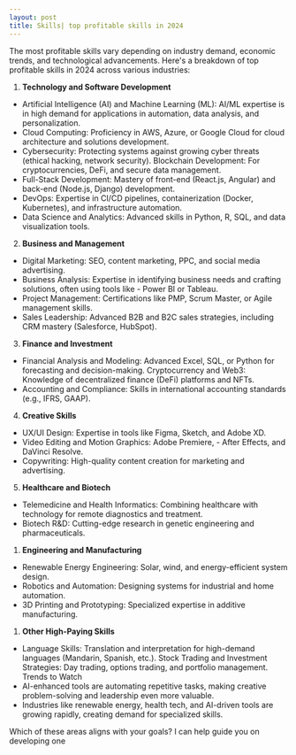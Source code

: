 ```yaml
---
layout: post
title: Skills| top profitable skills in 2024 
---
```


The most profitable skills vary depending on industry demand, economic trends, and technological advancements. Here's a breakdown of top profitable skills in 2024 across various industries:

1. **Technology and Software Development**
- Artificial Intelligence (AI) and Machine Learning (ML): AI/ML expertise is in high demand for applications in automation, data analysis, and personalization.
- Cloud Computing: Proficiency in AWS, Azure, or Google Cloud for cloud architecture and solutions development.
- Cybersecurity: Protecting systems against growing cyber threats (ethical hacking, network security).
Blockchain Development: For cryptocurrencies, DeFi, and secure data management.
- Full-Stack Development: Mastery of front-end (React.js, Angular) and back-end (Node.js, Django) development.
- DevOps: Expertise in CI/CD pipelines, containerization (Docker, Kubernetes), and infrastructure automation.
- Data Science and Analytics: Advanced skills in Python, R, SQL, and data visualization tools.

2. **Business and Management**
- Digital Marketing: SEO, content marketing, PPC, and social media advertising.
- Business Analysis: Expertise in identifying business needs and crafting solutions, often using tools like - Power BI or Tableau.
- Project Management: Certifications like PMP, Scrum Master, or Agile management skills.
- Sales Leadership: Advanced B2B and B2C sales strategies, including CRM mastery (Salesforce, HubSpot).

3. **Finance and Investment**
- Financial Analysis and Modeling: Advanced Excel, SQL, or Python for forecasting and decision-making.
Cryptocurrency and Web3: Knowledge of decentralized finance (DeFi) platforms and NFTs.
- Accounting and Compliance: Skills in international accounting standards (e.g., IFRS, GAAP).
4. **Creative Skills**

- UX/UI Design: Expertise in tools like Figma, Sketch, and Adobe XD.
- Video Editing and Motion Graphics: Adobe Premiere, - After Effects, and DaVinci Resolve.
- Copywriting: High-quality content creation for marketing and advertising.

5. **Healthcare and Biotech**
   
- Telemedicine and Health Informatics: Combining healthcare with technology for remote diagnostics and treatment.
- Biotech R&D: Cutting-edge research in genetic engineering and pharmaceuticals.

1. **Engineering and Manufacturing**
- Renewable Energy Engineering: Solar, wind, and energy-efficient system design.
- Robotics and Automation: Designing systems for industrial and home automation.
- 3D Printing and Prototyping: Specialized expertise in additive manufacturing.

1. **Other High-Paying Skills**
- Language Skills: Translation and interpretation for high-demand languages (Mandarin, Spanish, etc.).
Stock Trading and Investment Strategies: Day trading, options trading, and portfolio management.
Trends to Watch
- AI-enhanced tools are automating repetitive tasks, making creative problem-solving and leadership even more valuable.
- Industries like renewable energy, health tech, and AI-driven tools are growing rapidly, creating demand for specialized skills.
  
Which of these areas aligns with your goals? I can help guide you on developing one